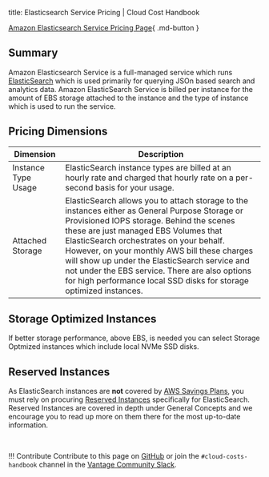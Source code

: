 title: Elasticsearch Service Pricing | Cloud Cost Handbook

[Amazon Elasticsearch Service Pricing Page](https://aws.amazon.com/elasticsearch-service/pricing/){ .md-button }

## Summary

Amazon Elasticsearch Service is a full-managed service which runs [ElasticSearch](https://www.elastic.co/elastic-stack/) which is used primarily for querying JSOn based search and analytics data. Amazon ElasticSearch Service is billed per instance for the amount of EBS storage attached to the instance and the type of instance which is used to run the service.

## Pricing Dimensions

|Dimension|Description|
|----|----|
|Instance Type Usage|ElasticSearch instance types are billed at an hourly rate and charged that hourly rate on a per-second basis for your usage.|
|Attached Storage|ElasticSearch allows you to attach storage to the instances either as General Purpose Storage or Provisioned IOPS storage. Behind the scenes these are just managed EBS Volumes that ElasticSearch orchestrates on your behalf. However, on your monthly AWS bill these charges will show up under the ElasticSearch service and not under the EBS service. There are also options for high performance local SSD disks for storage optimized instances.|

## Storage Optimized Instances
If better storage performance, above EBS, is needed you can select Storage Optmized instances which include local NVMe SSD disks.

## Reserved Instances

As ElasticSearch instances are **not** covered by [AWS Savings Plans](/aws/concepts/savings-plans/), you must rely on procuring [Reserved Instances](/aws/concepts/reserved-instances/) specifically for ElasticSearch. Reserved Instances are covered in depth under General Concepts and we encourage you to read up more on them there for the most up-to-date information.

<br/>

!!! Contribute
    Contribute to this page on [GitHub](https://github.com/vantage-sh/handbook) or join the `#cloud-costs-handbook` channel in the [Vantage Community Slack](https://join.slack.com/t/vantagecommunity/shared_invite/zt-1szz6puz7-zRuJ8J4OJIiBFlcTobYZXA).